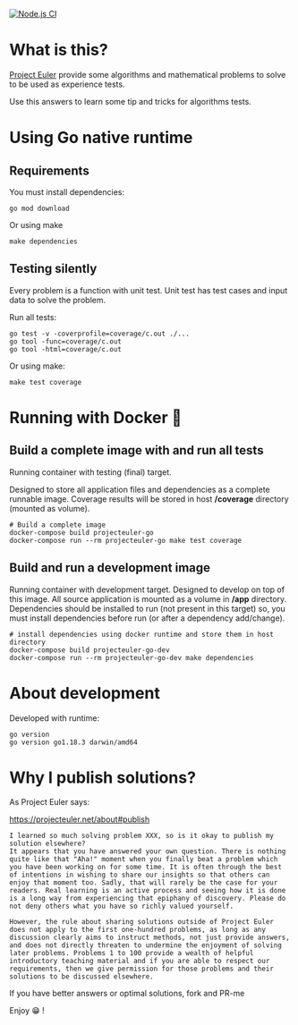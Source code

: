 [![Node.js CI](https://github.com/sir-gon/projecteuler.net/actions/workflows/node.js.yml/badge.svg)](https://github.com/sir-gon/projecteuler.net/actions/workflows/node.js.yml)

# What is this?

[Project Euler](https://projecteuler.net/) provide some algorithms and mathematical problems to solve to be used as experience tests.

Use this answers to learn some tip and tricks for algorithms tests.

# Using Go native runtime

## Requirements

You must install dependencies:

```
go mod download
```

Or using make 

```
make dependencies
```

## Testing silently

Every problem is a function with unit test.
Unit test has test cases and input data to solve the problem.

Run all tests:

```
go test -v -coverprofile=coverage/c.out ./...
go tool -func=coverage/c.out
go tool -html=coverage/c.out
```

Or using make:

```
make test coverage
```

# Running with Docker 🐳

## Build a complete image with and run all tests
Running container with testing (final) target.

Designed to store all application files and dependencies as a complete runnable image.
Coverage results will be stored in host **/coverage** directory (mounted as volume).

```
# Build a complete image
docker-compose build projecteuler-go
docker-compose run --rm projecteuler-go make test coverage
```


## Build and run a development image

Running container with development target.
Designed to develop on top of this image. All source application is mounted as a volume in **/app** directory.
Dependencies should be installed to run (not present in this target) so, you must install dependencies before run (or after a dependency add/change).

```
# install dependencies using docker runtime and store them in host directory
docker-compose build projecteuler-go-dev
docker-compose run --rm projecteuler-go-dev make dependencies
```

# About development

Developed with runtime:

```
go version
go version go1.18.3 darwin/amd64
```

# Why I publish solutions?

As Project Euler says:

https://projecteuler.net/about#publish


```
I learned so much solving problem XXX, so is it okay to publish my solution elsewhere?
It appears that you have answered your own question. There is nothing quite like that "Aha!" moment when you finally beat a problem which you have been working on for some time. It is often through the best of intentions in wishing to share our insights so that others can enjoy that moment too. Sadly, that will rarely be the case for your readers. Real learning is an active process and seeing how it is done is a long way from experiencing that epiphany of discovery. Please do not deny others what you have so richly valued yourself.

However, the rule about sharing solutions outside of Project Euler does not apply to the first one-hundred problems, as long as any discussion clearly aims to instruct methods, not just provide answers, and does not directly threaten to undermine the enjoyment of solving later problems. Problems 1 to 100 provide a wealth of helpful introductory teaching material and if you are able to respect our requirements, then we give permission for those problems and their solutions to be discussed elsewhere.
```


If you have better answers or optimal solutions, fork and PR-me

Enjoy 😁 !

